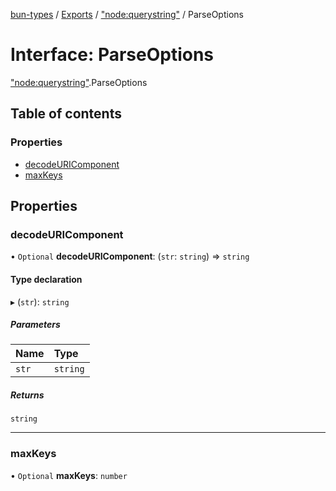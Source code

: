 [bun-types](https://oven-sh.github.io/bun-types/README.md) / [Exports](https://oven-sh.github.io/bun-types/modules.md) / ["node:querystring"](https://oven-sh.github.io/bun-types/modules/node_querystring_.md) / ParseOptions

# Interface: ParseOptions

["node:querystring"](https://oven-sh.github.io/bun-types/modules/node_querystring_.md).ParseOptions

## Table of contents

### Properties

- [decodeURIComponent](https://oven-sh.github.io/bun-types/interfaces/node_querystring_.ParseOptions.md#decodeuricomponent)
- [maxKeys](https://oven-sh.github.io/bun-types/interfaces/node_querystring_.ParseOptions.md#maxkeys)

## Properties

### decodeURIComponent

• `Optional` **decodeURIComponent**: (`str`: `string`) => `string`

#### Type declaration

▸ (`str`): `string`

##### Parameters

| Name | Type |
| :------ | :------ |
| `str` | `string` |

##### Returns

`string`

___

### maxKeys

• `Optional` **maxKeys**: `number`
